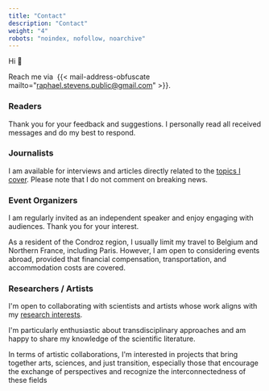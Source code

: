 ```yaml
---
title: "Contact"
description: "Contact"
weight: "4"
robots: "noindex, nofollow, noarchive"
---
```


Hi :wave:

Reach me via&nbsp; {{< mail-address-obfuscate mailto="raphael.stevens.public@gmail.com" >}}.

### Readers

Thank you for your feedback and suggestions. I personally read all received messages and do my best to respond.

### Journalists

I am available for interviews and articles directly related to the [topics I cover](/en/recherche). Please note that I do not comment on breaking news.

### Event Organizers

I am regularly invited as an independent speaker and enjoy engaging with audiences. Thank you for your interest. 

As a resident of the Condroz region, I usually limit my travel to Belgium and Northern France, including Paris. However, I am open to considering events abroad, provided that financial compensation, transportation, and accommodation costs are covered.

### Researchers / Artists

I'm open to collaborating with scientists and artists whose work aligns with my [research interests](/en/recherche). 

I'm particularly enthusiastic about transdisciplinary approaches and am happy to share my knowledge of the scientific literature.

In terms of artistic collaborations, I'm interested in projects that bring together arts, sciences, and just transition, especially those that encourage the exchange of perspectives and recognize the interconnectedness of these fields